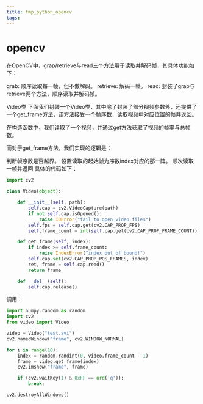 ```yaml
---
title: tmp_python_opencv
tags:
---
```

opencv
===

在OpenCV中，grap/retrieve与read三个方法用于读取并解码帧，其具体功能如下：

grab: 顺序读取每一帧，但不做解码。
retrieve: 解码一帧。
read: 封装了grap与retrieve两个方法，顺序读取并解码帧。


Video类
下面我们封装一个Video类，其中除了封装了部分视频参数外，还提供了一个get_frame方法，该方法接受一个帧序数，读取视频中对应位置的帧并返回。

在构造函数中，我们读取了一个视频，并通过get方法获取了视频的帧率与总帧数。

而对于get_frame方法，我们实现的逻辑是：

判断帧序数是否越界。
设置读取的起始帧为序数index对应的那一阵。
顺次读取一帧并返回
具体的代码如下：

```python
import cv2

class Video(object):

    def __init__(self, path):
        self.cap = cv2.VideoCapture(path)
        if not self.cap.isOpened():
            raise IOError("fail to open video files")
        self.fps = self.cap.get(cv2.CAP_PROP_FPS)
        self.frame_count = int(self.cap.get(cv2.CAP_PROP_FRAME_COUNT))

    def get_frame(self, index):
        if index >= self.frame_count:
            raise IndexError("index out of bound!")
        self.cap.set(cv2.CAP_PROP_POS_FRAMES, index)
        ret, frame = self.cap.read()
        return frame

    def __del__(self):
        self.cap.release()
```

调用：

```python
import numpy.random as random
import cv2
from video import Video

video = Video("test.avi")
cv2.namedWindow("frame", cv2.WINDOW_NORMAL)

for i in range(10):
    index = random.randint(0, video.frame_count - 1)
    frame = video.get_frame(index)
    cv2.imshow("frame", frame)

    if (cv2.waitKey(1) & 0xFF == ord('q')):
        break;

cv2.destroyAllWindows()
```